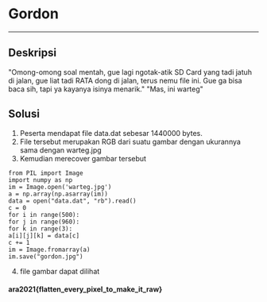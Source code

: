 # Gordon
---
## Deskripsi
"Omong-omong soal mentah, gue lagi ngotak-atik SD Card yang tadi jatuh di jalan, gue liat tadi RATA dong di jalan, terus nemu file ini. Gue ga bisa baca sih, tapi ya kayanya isinya menarik."
"Mas, ini warteg"

## Solusi
1. Peserta mendapat file data.dat sebesar 1440000 bytes.
2. File tersebut merupakan RGB dari suatu gambar dengan ukurannya sama dengan warteg.jpg
3. Kemudian merecover gambar tersebut 
```
from PIL import Image
import numpy as np
im = Image.open('warteg.jpg')
a = np.array(np.asarray(im))
data = open("data.dat", "rb").read()
c = 0
for i in range(500):
for j in range(960):
for k in range(3):
a[i][j][k] = data[c]
c += 1
im = Image.fromarray(a)
im.save("gordon.jpg")
```
4. file gambar dapat dilihat


#### ara2021{flatten_every_pixel_to_make_it_raw}
